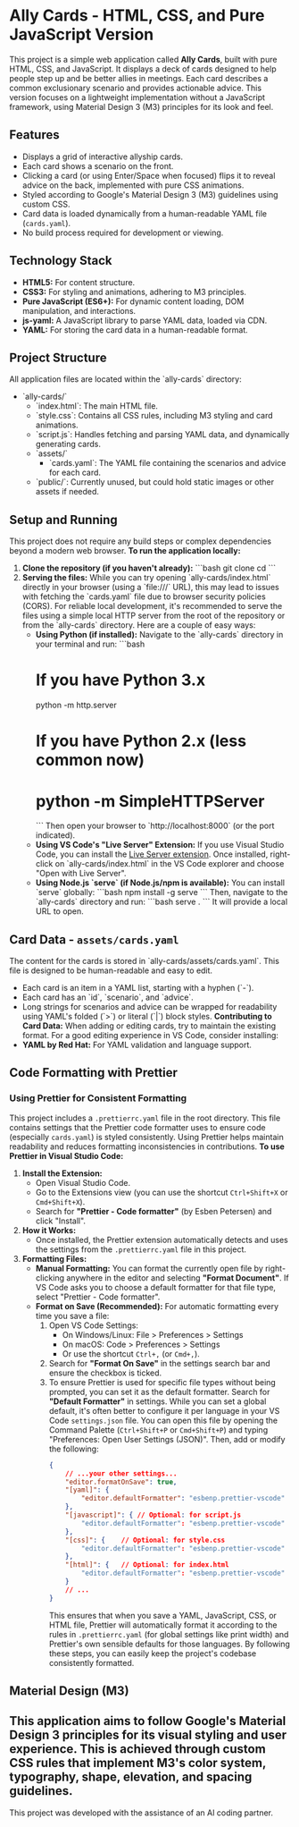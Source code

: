 # Ally Cards - HTML, CSS, and Pure JavaScript Version
This project is a simple web application called **Ally Cards**, built with pure HTML, CSS, and JavaScript. It displays a deck of cards designed to help people step up and be better allies in meetings. Each card describes a common exclusionary scenario and provides actionable advice.
This version focuses on a lightweight implementation without a JavaScript framework, using Material Design 3 (M3) principles for its look and feel.
## Features
- Displays a grid of interactive allyship cards.
- Each card shows a scenario on the front.
- Clicking a card (or using Enter/Space when focused) flips it to reveal advice on the back, implemented with pure CSS animations.
- Styled according to Google's Material Design 3 (M3) guidelines using custom CSS.
- Card data is loaded dynamically from a human-readable YAML file (`cards.yaml`).
- No build process required for development or viewing.
## Technology Stack
-   **HTML5:** For content structure.
-   **CSS3:** For styling and animations, adhering to M3 principles.
-   **Pure JavaScript (ES6+):** For dynamic content loading, DOM manipulation, and interactions.
-   **js-yaml:** A JavaScript library to parse YAML data, loaded via CDN.
-   **YAML:** For storing the card data in a human-readable format.
## Project Structure
All application files are located within the \`ally-cards\` directory:
-   \`ally-cards/\`
    -   \`index.html\`: The main HTML file.
    -   \`style.css\`: Contains all CSS rules, including M3 styling and card animations.
    -   \`script.js\`: Handles fetching and parsing YAML data, and dynamically generating cards.
    -   \`assets/\`
        -   \`cards.yaml\`: The YAML file containing the scenarios and advice for each card.
    -   \`public/\`: Currently unused, but could hold static images or other assets if needed.
## Setup and Running
This project does not require any build steps or complex dependencies beyond a modern web browser.
**To run the application locally:**
1.  **Clone the repository (if you haven't already):**
    \`\`\`bash
    git clone <repository-url>
    cd <repository-directory>
    \`\`\`
2.  **Serving the files:**
    While you can try opening \`ally-cards/index.html\` directly in your browser (using a \`file:///\` URL), this may lead to issues with fetching the \`cards.yaml\` file due to browser security policies (CORS).
    For reliable local development, it's recommended to serve the files using a simple local HTTP server from the root of the repository or from the \`ally-cards\` directory. Here are a couple of easy ways:
    *   **Using Python (if installed):**
        Navigate to the \`ally-cards\` directory in your terminal and run:
        \`\`\`bash
        # If you have Python 3.x
        python -m http.server
        # If you have Python 2.x (less common now)
        # python -m SimpleHTTPServer
        \`\`\`
        Then open your browser to \`http://localhost:8000\` (or the port indicated).
    *   **Using VS Code's "Live Server" Extension:**
        If you use Visual Studio Code, you can install the [Live Server extension](https://marketplace.visualstudio.com/items?itemName=ritwickdey.LiveServer). Once installed, right-click on \`ally-cards/index.html\` in the VS Code explorer and choose "Open with Live Server".
    *   **Using Node.js \`serve\` (if Node.js/npm is available):**
        You can install \`serve\` globally:
        \`\`\`bash
        npm install -g serve
        \`\`\`
        Then, navigate to the \`ally-cards\` directory and run:
        \`\`\`bash
        serve .
        \`\`\`
        It will provide a local URL to open.
## Card Data - `assets/cards.yaml`
The content for the cards is stored in \`ally-cards/assets/cards.yaml\`. This file is designed to be human-readable and easy to edit.
-   Each card is an item in a YAML list, starting with a hyphen (\`-\`).
-   Each card has an \`id\`, \`scenario\`, and \`advice\`.
-   Long strings for scenarios and advice can be wrapped for readability using YAML's folded (\`>\`) or literal (\`|\`) block styles.
**Contributing to Card Data:**
When adding or editing cards, try to maintain the existing format. For a good editing experience in VS Code, consider installing:
-   **YAML by Red Hat:** For YAML validation and language support.
## Code Formatting with Prettier
### Using Prettier for Consistent Formatting
This project includes a `.prettierrc.yaml` file in the root directory. This file contains settings that the Prettier code formatter uses to ensure code (especially `cards.yaml`) is styled consistently. Using Prettier helps maintain readability and reduces formatting inconsistencies in contributions.
**To use Prettier in Visual Studio Code:**
1.  **Install the Extension:**
    *   Open Visual Studio Code.
    *   Go to the Extensions view (you can use the shortcut `Ctrl+Shift+X` or `Cmd+Shift+X`).
    *   Search for **"Prettier - Code formatter"** (by Esben Petersen) and click "Install".
2.  **How it Works:**
    *   Once installed, the Prettier extension automatically detects and uses the settings from the `.prettierrc.yaml` file in this project.
3.  **Formatting Files:**
    *   **Manual Formatting:** You can format the currently open file by right-clicking anywhere in the editor and selecting **"Format Document"**. If VS Code asks you to choose a default formatter for that file type, select "Prettier - Code formatter".
    *   **Format on Save (Recommended):** For automatic formatting every time you save a file:
        1.  Open VS Code Settings:
            *   On Windows/Linux: File > Preferences > Settings
            *   On macOS: Code > Preferences > Settings
            *   Or use the shortcut `Ctrl+,` (or `Cmd+,`).
        2.  Search for **"Format On Save"** in the settings search bar and ensure the checkbox is ticked.
        3.  To ensure Prettier is used for specific file types without being prompted, you can set it as the default formatter. Search for **"Default Formatter"** in settings. While you can set a global default, it's often better to configure it per language in your VS Code `settings.json` file. You can open this file by opening the Command Palette (`Ctrl+Shift+P` or `Cmd+Shift+P`) and typing "Preferences: Open User Settings (JSON)". Then, add or modify the following:
            ```json
            {
                // ...your other settings...
                "editor.formatOnSave": true,
                "[yaml]": {
                    "editor.defaultFormatter": "esbenp.prettier-vscode"
                },
                "[javascript]": { // Optional: for script.js
                    "editor.defaultFormatter": "esbenp.prettier-vscode"
                },
                "[css]": {    // Optional: for style.css
                    "editor.defaultFormatter": "esbenp.prettier-vscode"
                },
                "[html]": {   // Optional: for index.html
                    "editor.defaultFormatter": "esbenp.prettier-vscode"
                }
                // ...
            }
            ```
            This ensures that when you save a YAML, JavaScript, CSS, or HTML file, Prettier will automatically format it according to the rules in `.prettierrc.yaml` (for global settings like print width) and Prettier's own sensible defaults for those languages.
By following these steps, you can easily keep the project's codebase consistently formatted.
## Material Design (M3)
This application aims to follow Google's Material Design 3 principles for its visual styling and user experience. This is achieved through custom CSS rules that implement M3's color system, typography, shape, elevation, and spacing guidelines.
---
This project was developed with the assistance of an AI coding partner.
